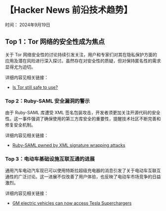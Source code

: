 # 【Hacker News 前沿技术趋势】

时间： 2024年9月19日 

## Top 1：Tor 网络的安全性成为焦点

关于 Tor 网络安全性的讨论持续引发关注，用户和专家们对其在隐私保护方面的应用及潜在风险进行深入探讨。虽然存在对安全性的质疑，但对保持匿名性的需求显得尤为迫切。

详细内容见相关链接：
- [Is Tor still safe to use?](https://blog.torproject.org/tor-is-still-safe/)
    
### Top 2：Ruby-SAML 安全漏洞的警示

由于 Ruby-SAML 库遭受 XML 签名包装攻击，开发者须更加关注开源代码的安全性。这一事件强调了确保使用的第三方库安全的重要性，提醒技术社区不断完善和修复安全机制。

详细内容见相关链接：
- [Ruby-SAML pwned by XML signature wrapping attacks](https://ssoready.com/blog/engineering/ruby-saml-pwned-by-xml-signature-wrapping-attacks/)

### Top 3：电动车基础设施互联互通的进展

通用汽车电动汽车现已可以使用特斯拉超级充电器的消息引发了关于电动车互联互通性的广泛讨论。这一进展不仅改善了用户体验，也反映了电动车市场竞争的日益激烈。

详细内容见相关链接：
- [GM electric vehicles can now access Tesla Superchargers](https://www.theverge.com/2024/9/18/24247122/gm-ev-tesla-supercharger-access-adapter-price)